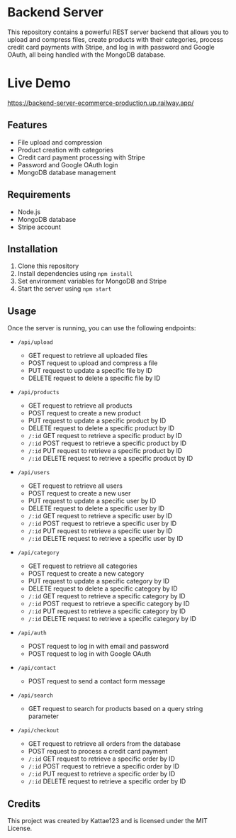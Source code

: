 # Backend Server

This repository contains a powerful REST server backend that allows you to upload and compress files, create products with their categories, process credit card payments with Stripe, and log in with password and Google OAuth, all being handled with the MongoDB database.

# Live Demo
https://backend-server-ecommerce-production.up.railway.app/

## Features

- File upload and compression
- Product creation with categories
- Credit card payment processing with Stripe
- Password and Google OAuth login
- MongoDB database management

## Requirements

- Node.js
- MongoDB database
- Stripe account

## Installation

1. Clone this repository
2. Install dependencies using `npm install`
3. Set environment variables for MongoDB and Stripe
4. Start the server using `npm start`

## Usage

Once the server is running, you can use the following endpoints:

- `/api/upload`
  - GET request to retrieve all uploaded files
  - POST request to upload and compress a file
  - PUT request to update a specific file by ID
  - DELETE request to delete a specific file by ID

- `/api/products`
  - GET request to retrieve all products
  - POST request to create a new product
  - PUT request to update a specific product by ID
  - DELETE request to delete a specific product by ID
  - `/:id` GET request to retrieve a specific product by ID
  - `/:id` POST request to retrieve a specific product by ID
  - `/:id` PUT request to retrieve a specific product by ID
  - `/:id` DELETE request to retrieve a specific product by ID

- `/api/users`
  - GET request to retrieve all users
  - POST request to create a new user
  - PUT request to update a specific user by ID
  - DELETE request to delete a specific user by ID
  - `/:id` GET request to retrieve a specific user by ID
  - `/:id` POST request to retrieve a specific user by ID
  - `/:id` PUT request to retrieve a specific user by ID
  - `/:id` DELETE request to retrieve a specific user by ID

- `/api/category`
  - GET request to retrieve all categories
  - POST request to create a new category
  - PUT request to update a specific category by ID
  - DELETE request to delete a specific category by ID
  - `/:id` GET request to retrieve a specific category by ID
  - `/:id` POST request to retrieve a specific category by ID
  - `/:id` PUT request to retrieve a specific category by ID
  - `/:id` DELETE request to retrieve a specific category by ID

- `/api/auth`
  - POST request to log in with email and password
  - POST request to log in with Google OAuth

- `/api/contact`
  - POST request to send a contact form message

- `/api/search`
  - GET request to search for products based on a query string parameter

- `/api/checkout`
  - GET request to retrieve all orders from the database
  - POST request to process a credit card payment
  - `/:id` GET request to retrieve a specific order by ID
  - `/:id` POST request to retrieve a specific order by ID
  - `/:id` PUT request to retrieve a specific order by ID
  - `/:id` DELETE request to retrieve a specific order by ID

## Credits

This project was created by Kattae123 and is licensed under the MIT License.
